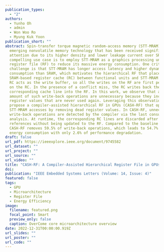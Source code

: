 ```yaml
---
publication_types:
  - "2"
authors:
  - Yunho Oh
  - admin
  - Won Woo Ro
  - Myung Kuk Yoon
publication_short: ""
abstract: Spin-transfer torque magnetic random-access memory (STT-MRAM) is an
  emerging nonvolatile memory technology that has been received significant
  attention due to its higher density and lower leakage current over SRAM. One
  compelling use case is to employ STT-MRAM as a graphics processing unit (GPU)
  register file (RF) to reduce its massive energy consumption. One critical
  challenge is that STT-MRAM has longer access latency and higher dynamic power
  consumption than SRAM, which motivates the hierarchical RF that places a small
  SRAM-based register cache (RC) between functional units and STT-MRAM RF. The
  RC acts as the write buffer, so all the writes on the RF are first performed
  on the RC. In the presence of a conflict miss, the RC writes back the
  corresponding cache line into the RF. In this work, we observe that a large
  amount of such write-back operations are unnecessary because they include
  register values that are never used again. Leveraging this observation, we
  propose a compiler-assisted hierarchical RF in GPUs (CASH-RF) that optimizes
  STT-MRAM accesses by removing dead register values. In CASH-RF, unnecessary
  write-back operations are detected by the compiler via the last consumer
  analysis. At runtime, the corresponding RC lines are discarded after the last
  references without being updated to the RF. Compared to the baseline GPUs,
  CASH-RF removes 59.5% of write-back operations, which leads to 54.7% lower RF
  energy consumption with only 2.6% of performance degradation.
draft: false
url_pdf: https://ieeexplore.ieee.org/document/9745582
url_dataset: ""
url_project: ""
url_source: ""
url_video: ""
title: "CASH-RF: A Compiler-Assisted Hierarchical Register File in GPUs"
doi: 
publication: "IEEE Embedded Systems Letters (Volume: 14, Issue: 4)"
featured: false
tags:
  - GPU
  - Microarchitecture
  - Register File
  - Energy Efficiency
image:
  filename: featured.png
  focal_point: Smart
  preview_only: false
  caption: OverCome core microarchitecture overview
date: 2022-12-31T00:00:00.919Z
url_slides: ""
url_poster: ""
url_code: ""
---
```

